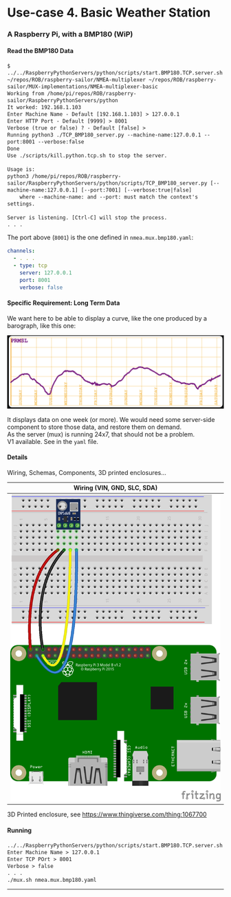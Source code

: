# Use-case 4. Basic Weather Station
### A Raspberry Pi, with a BMP180 (WiP)

#### Read the BMP180 Data
```
$ ../../RaspberryPythonServers/python/scripts/start.BMP180.TCP.server.sh
~/repos/ROB/raspberry-sailor/NMEA-multiplexer ~/repos/ROB/raspberry-sailor/MUX-implementations/NMEA-multiplexer-basic
Working from /home/pi/repos/ROB/raspberry-sailor/RaspberryPythonServers/python
It worked: 192.168.1.103 
Enter Machine Name - Default [192.168.1.103] > 127.0.0.1
Enter HTTP Port - Default [9999] > 8001
Verbose (true or false) ? - Default [false] > 
Running python3 ./TCP_BMP180_server.py --machine-name:127.0.0.1 --port:8001 --verbose:false
Done
Use ./scripts/kill.python.tcp.sh to stop the server.

Usage is:
python3 /home/pi/repos/ROB/raspberry-sailor/RaspberryPythonServers/python/scripts/TCP_BMP180_server.py [--machine-name:127.0.0.1] [--port:7001] [--verbose:true|false]
    where --machine-name: and --port: must match the context's settings.

Server is listening. [Ctrl-C] will stop the process.
. . .
```
The port above (`8001`) is the one defined in `nmea.mux.bmp180.yaml`:
```yaml
channels:
  - . . .
  - type: tcp
    server: 127.0.0.1
    port: 8001
    verbose: false
```

#### Specific Requirement: Long Term Data
We want here to be able to display a curve, like the one produced by a barograph, like this one:

![Barograph](../doc_resources/barograph.png)

It displays data on one week (or more). We would need some server-side component to store those data,
and restore them on demand.  
As the server (mux) is running 24x7, that should not be a problem.  
V1 available. See in the `yaml` file.


#### Details
Wiring, Schemas, Components, 3D printed enclosures...

|        Wiring (VIN, GND, SLC, SDA)        |
|:-----------------------------------------:|
| ![BMP180](../doc_resources/BMP180_bb.png) |

3D Printed enclosure, see <https://www.thingiverse.com/thing:1067700>

#### Running
```
../../RaspberryPythonServers/python/scripts/start.BMP180.TCP.server.sh
Enter Machine Name > 127.0.0.1
Enter TCP POrt > 8001
Verbose > false  
. . .
./mux.sh nmea.mux.bmp180.yaml
```

---
